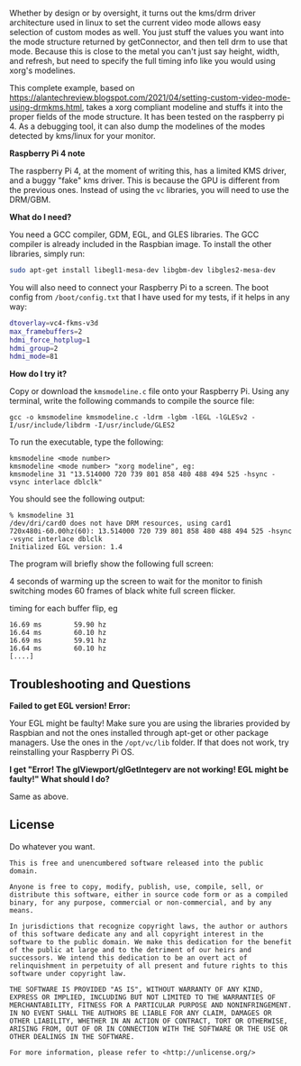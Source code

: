 Whether by design or by oversight, it turns out the kms/drm driver architecture used in linux to set the current video mode allows easy selection of custom modes as well. You just stuff the values you want into the mode structure returned by getConnector, and then tell drm to use that mode. Because this is close to the metal you can't just say height, width, and refresh, but need to specify the full timing info like you would using xorg's modelines.

This complete example, based on https://alantechreview.blogspot.com/2021/04/setting-custom-video-mode-using-drmkms.html, takes a xorg compliant modeline and stuffs it into the proper fields of the mode structure. It has been tested on the raspberry pi 4. As a debugging tool, it can also dump the modelines of the modes detected by kms/linux for your monitor. 

**Raspberry Pi 4 note**

The raspberry Pi 4, at the moment of writing this, has a limited KMS driver, and a buggy "fake" kms driver. This is because the GPU is different from the previous ones. Instead of using the `vc` libraries, you will need to use the DRM/GBM.

**What do I need?**

You need a GCC compiler, GDM, EGL, and GLES libraries. The GCC compiler is already included in the Raspbian image. To install the other libraries, simply run:

```bash
sudo apt-get install libegl1-mesa-dev libgbm-dev libgles2-mesa-dev
```

You will also need to connect your Raspberry Pi to a screen. The boot config from `/boot/config.txt` that I have used for my tests, if it helps in any way:

```bash
dtoverlay=vc4-fkms-v3d
max_framebuffers=2
hdmi_force_hotplug=1
hdmi_group=2
hdmi_mode=81
```

**How do I try it?**

Copy or download the `kmsmodeline.c` file onto your Raspberry Pi. Using any terminal, write the following commands to compile the source file:

```
gcc -o kmsmodeline kmsmodeline.c -ldrm -lgbm -lEGL -lGLESv2 -I/usr/include/libdrm -I/usr/include/GLES2
```

To run the executable, type the following:

```
kmsmodeline <mode number>
kmsmodeline <mode number> "xorg modeline", eg:
kmsmodeline 31 "13.514000 720 739 801 858 480 488 494 525 -hsync -vsync interlace dblclk"
```

You should see the following output:

```
% kmsmodeline 31 
/dev/dri/card0 does not have DRM resources, using card1
720x480i-60.00hz(60): 13.514000 720 739 801 858 480 488 494 525 -hsync -vsync interlace dblclk
Initialized EGL version: 1.4

```

The program will briefly show the following full screen:

4 seconds of warming up the screen to wait for the monitor to finish switching modes
60 frames of black white full screen flicker.

timing for each buffer flip, eg
````
16.69 ms        59.90 hz
16.64 ms        60.10 hz
16.69 ms        59.91 hz
16.64 ms        60.10 hz
[....]
````


## Troubleshooting and Questions

**Failed to get EGL version! Error:**

Your EGL might be faulty! Make sure you are using the libraries provided by Raspbian and not the ones installed through apt-get or other package managers. Use the ones in the `/opt/vc/lib` folder. If that does not work, try reinstalling your Raspberry Pi OS.

**I get "Error! The glViewport/glGetIntegerv are not working! EGL might be faulty!" What should I do?**

Same as above.

## License

Do whatever you want.

```
This is free and unencumbered software released into the public domain.

Anyone is free to copy, modify, publish, use, compile, sell, or
distribute this software, either in source code form or as a compiled
binary, for any purpose, commercial or non-commercial, and by any
means.

In jurisdictions that recognize copyright laws, the author or authors
of this software dedicate any and all copyright interest in the
software to the public domain. We make this dedication for the benefit
of the public at large and to the detriment of our heirs and
successors. We intend this dedication to be an overt act of
relinquishment in perpetuity of all present and future rights to this
software under copyright law.

THE SOFTWARE IS PROVIDED "AS IS", WITHOUT WARRANTY OF ANY KIND,
EXPRESS OR IMPLIED, INCLUDING BUT NOT LIMITED TO THE WARRANTIES OF
MERCHANTABILITY, FITNESS FOR A PARTICULAR PURPOSE AND NONINFRINGEMENT.
IN NO EVENT SHALL THE AUTHORS BE LIABLE FOR ANY CLAIM, DAMAGES OR
OTHER LIABILITY, WHETHER IN AN ACTION OF CONTRACT, TORT OR OTHERWISE,
ARISING FROM, OUT OF OR IN CONNECTION WITH THE SOFTWARE OR THE USE OR
OTHER DEALINGS IN THE SOFTWARE.

For more information, please refer to <http://unlicense.org/>
```
